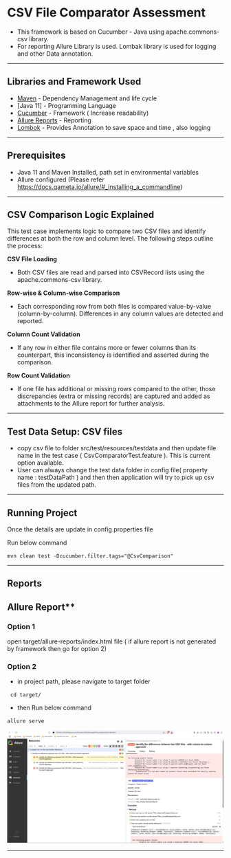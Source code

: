# CSV File  Comparator Assessment

* This framework is based on Cucumber - Java using apache.commons-csv library.
* For reporting Allure Library is used. Lombak library is used for logging and other Data annotation.


------------------------------------------------------------
## Libraries and Framework Used

* [Maven](https://maven.apache.org/) - Dependency Management and life cycle
* [Java 11] - Programming Language
* [Cucumber](https://cucumber.io/) - Framework ( Increase readability)
* [Allure Reports](https://qameta.io/allure-report/) - Reporting
* [Lombok](https://projectlombok.org/) - Provides Annotation to save space and time , also logging

------------------------------------------------------------
## Prerequisites

* Java 11 and Maven Installed, path set in environmental variables
* Allure configured
  (Please refer https://docs.qameta.io/allure/#_installing_a_commandline)
------------------------------------------------------------

## CSV Comparison Logic Explained
This test case implements logic to compare two CSV files and identify differences at both the row and column level. The following steps outline the process:

**CSV File Loading**
* Both CSV files are read and parsed into CSVRecord lists using the apache.commons-csv library.

**Row-wise & Column-wise Comparison**
* Each corresponding row from both files is compared value-by-value (column-by-column). Differences in any column values are detected and reported.

**Column Count Validation**
* If any row in either file contains more or fewer columns than its counterpart, this inconsistency is identified and asserted during the comparison.

**Row Count Validation**
* If one file has additional or missing rows compared to the other, those discrepancies (extra or missing records) are captured and added as attachments to the Allure report for further analysis.

------------------------------------------------------------
## Test Data Setup: CSV files
* copy csv file to folder src/test/resources/testdata and then update file name in the test case ( CsvComparatorTest.feature ). This is current option available.
* User can always change the test data folder in config file( property name : testDataPath ) and then then application will try to pick up csv files from the updated path.

------------------------------------------------------------
## Running Project

Once the details are update in config.properties file

Run below command
```
mvn clean test -Dcucumber.filter.tags="@CsvComparison"
```
------------------------------------------------------------
## Reports

## Allure Report**

### Option 1
open target/allure-reports/index.html file
( if allure report is not generated by framework then go for option 2)

### Option 2
* in project path, please navigate to target folder
```
 cd target/
```
* then Run below command
```
allure serve
```

![image](https://github.com/SomeshAutomation/CsvComparator/blob/master/AllureReport.png)

------------------------------------------------------------




